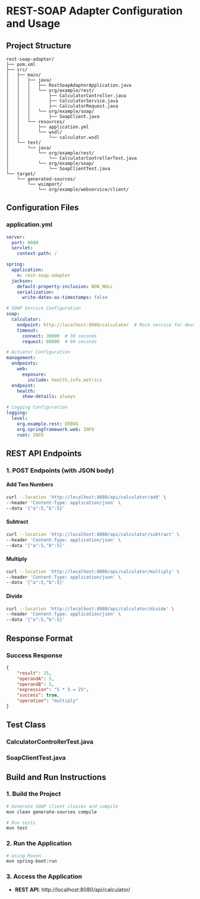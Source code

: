 # REST-SOAP Adapter Configuration and Usage

## Project Structure
```
rest-soap-adapter/
├── pom.xml
├── src/
│   ├── main/
│   │   ├── java/
│   │   │   ├── RestSoapAdapterApplication.java
│   │   │   └── org/example/rest/
│   │   │       ├── CalculatorController.java
│   │   │       ├── CalculatorService.java
│   │   │       ├── CalculatorRequest.java
│   │   │   └── org/example/soap/
│   │   │       ├── SoapClient.java
│   │   └── resources/
│   │       ├── application.yml
│   │       └── wsdl/
│   │           └── calculator.wsdl
│   └── test/
│       └── java/
│           └── org/example/rest/
│               └── CalculatorControllerTest.java
│           └── org/example/soap/
│               └── SoapClientTest.java
└── target/
    └── generated-sources/
        └── wsimport/
            └── org/example/webservice/client/
```

## Configuration Files

### application.yml
```yaml
server:
  port: 8080
  servlet:
    context-path: /

spring:
  application:
    n: rest-soap-adapter
  jackson:
    default-property-inclusion: NON_NULL
    serialization:
      write-dates-as-timestamps: false

# SOAP Service Configuration
soap:
  calculator:
    endpoint: http://localhost:8080/calculator  # Mock service for development
    timeout:
      connect: 30000  # 30 seconds
      request: 60000  # 60 seconds

# Actuator Configuration
management:
  endpoints:
    web:
      exposure:
        include: health,info,metrics
  endpoint:
    health:
      show-details: always

# Logging Configuration
logging:
  level:
    org.example.rest: DEBUG
    org.springframework.web: INFO
    root: INFO
```

## REST API Endpoints

### 1. POST Endpoints (with JSON body)

#### Add Two Numbers
```bash
curl --location 'http://localhost:8080/api/calculator/add' \
--header 'Content-Type: application/json' \
--data '{"a":5,"b":5}'
```

#### Subtract
```bash
curl --location 'http://localhost:8080/api/calculator/subtract' \
--header 'Content-Type: application/json' \
--data '{"a":5,"b":5}'
```

#### Multiply
```bash
curl --location 'http://localhost:8080/api/calculator/multiply' \
--header 'Content-Type: application/json' \
--data '{"a":5,"b":5}'
```

#### Divide
```bash
curl --location 'http://localhost:8080/api/calculator/divide' \
--header 'Content-Type: application/json' \
--data '{"a":5,"b":5}'
```

## Response Format

### Success Response
```json
{
    "result": 25,
    "operandA": 5,
    "operandB": 5,
    "expression": "5 * 5 = 25",
    "success": true,
    "operation": "multiply"
}
```

## Test Class

### CalculatorControllerTest.java
### SoapClientTest.java

## Build and Run Instructions

### 1. Build the Project
```bash
# Generate SOAP client classes and compile
mvn clean generate-sources compile

# Run tests
mvn test
```

### 2. Run the Application
```bash
# Using Maven
mvn spring-boot:run
```

### 3. Access the Application
- **REST API**: http://localhost:8080/api/calculator/